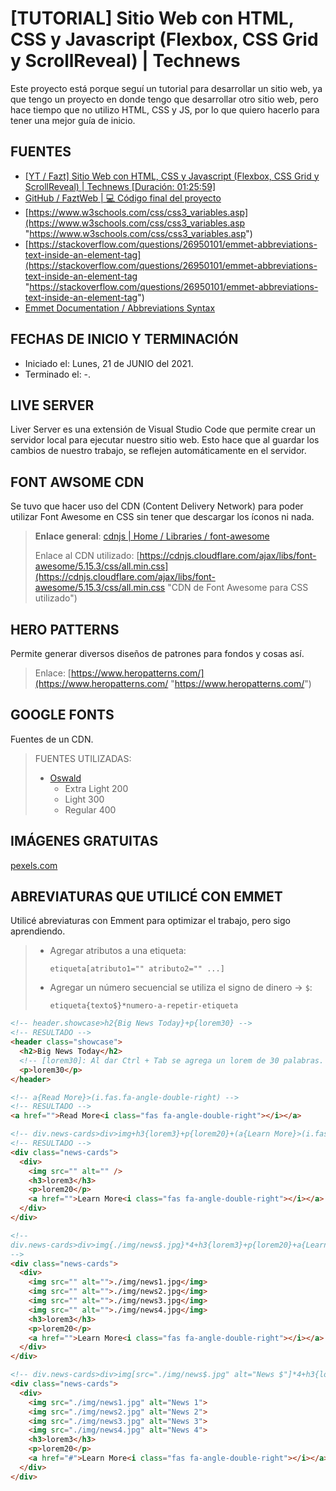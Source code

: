 # [TUTORIAL] Sitio Web con HTML, CSS y Javascript (Flexbox, CSS Grid y ScrollReveal) | Technews

Este proyecto está porque seguí un tutorial para desarrollar un sitio web, ya
que tengo un proyecto en donde tengo que desarrollar otro sitio web, pero hace
tiempo que no utilizo HTML, CSS y JS, por lo que quiero hacerlo para tener una
mejor guía de inicio.

## FUENTES

- [[YT / Fazt] Sitio Web con HTML, CSS y Javascript (Flexbox, CSS Grid y ScrollReveal) | Technews [Duración: 01:25:59]](https://youtu.be/Q2imkhmhOFo
  "[YT / Fazt] Sitio Web con HTML, CSS y Javascript (Flexbox, CSS Grid y
  ScrollReveal) | Technews [Duración: 01:25:59]")
- [GitHub / FaztWeb | 💻 Código final del proyecto](https://github.com/FaztWeb/technews-html "GitHub / FaztWeb | 💻 Código final del proyecto")
- [https://www.w3schools.com/css/css3_variables.asp](https://www.w3schools.com/css/css3_variables.asp "https://www.w3schools.com/css/css3_variables.asp")
- [https://stackoverflow.com/questions/26950101/emmet-abbreviations-text-inside-an-element-tag](https://stackoverflow.com/questions/26950101/emmet-abbreviations-text-inside-an-element-tag "https://stackoverflow.com/questions/26950101/emmet-abbreviations-text-inside-an-element-tag")
- [Emmet Documentation / Abbreviations Syntax](https://stackoverflow.com/questions/26950101/emmet-abbreviations-text-inside-an-element-tag "Emmet Documentation / Abbreviations Syntax")

## FECHAS DE INICIO Y TERMINACIÓN

- Iniciado el: Lunes, 21 de JUNIO del 2021.
- Terminado el: -.

## LIVE SERVER

Liver Server es una extensión de Visual Studio Code que permite crear un
servidor local para ejecutar nuestro sitio web. Esto hace que al guardar los
cambios de nuestro trabajo, se reflejen automáticamente en el servidor.

## FONT AWSOME CDN

Se tuvo que hacer uso del CDN (Content Delivery Network) para poder utilizar
Font Awesome en CSS sin tener que descargar los íconos ni nada.

> **Enlace general**:
> [cdnjs | Home / Libraries / font-awesome](https://cdnjs.com/libraries/font-awesome "cdnjs | Home / Libraries / font-awesome")
>
> Enlace al CDN utilizado:
> [https://cdnjs.cloudflare.com/ajax/libs/font-awesome/5.15.3/css/all.min.css](https://cdnjs.cloudflare.com/ajax/libs/font-awesome/5.15.3/css/all.min.css "CDN de Font Awesome para CSS utilizado")

## HERO PATTERNS

Permite generar diversos diseños de patrones para fondos y cosas así.

> Enlace:
> [https://www.heropatterns.com/](https://www.heropatterns.com/ "https://www.heropatterns.com/")

## GOOGLE FONTS

Fuentes de un CDN.

> FUENTES UTILIZADAS:
>
> - [Oswald](https://fonts.google.com/specimen/Oswald?query=oswald "Oswald")
>   - Extra Light 200
>   - Light 300
>   - Regular 400

## IMÁGENES GRATUITAS

[pexels.com](pexels.com "pexels.com")

## ABREVIATURAS QUE UTILICÉ CON EMMET

Utilicé abreviaturas con Emment para optimizar el trabajo, pero sigo
aprendiendo.

> - Agregar atributos a una etiqueta:
>
>   `etiqueta[atributo1="" atributo2="" ...]`
>
> - Agregar un número secuencial se utiliza el signo de dinero -> `$`:
>
>   `etiqueta{texto$}*numero-a-repetir-etiqueta`

```html
<!-- header.showcase>h2{Big News Today}+p{lorem30} -->
<!-- RESULTADO -->
<header class="showcase">
  <h2>Big News Today</h2>
  <!-- [lorem30]: Al dar Ctrl + Tab se agrega un lorem de 30 palabras. -->
  <p>lorem30</p>
</header>

<!-- a{Read More}>(i.fas.fa-angle-double-right) -->
<!-- RESULTADO -->
<a href="">Read More<i class="fas fa-angle-double-right"></i></a>

<!-- div.news-cards>div>img+h3{lorem3}+p{lorem20}+(a{Learn More}>(i.fas.fa-angle-double-right)) -->
<!-- RESULTADO -->
<div class="news-cards">
  <div>
    <img src="" alt="" />
    <h3>lorem3</h3>
    <p>lorem20</p>
    <a href="">Learn More<i class="fas fa-angle-double-right"></i></a>
  </div>
</div>

<!--
div.news-cards>div>img{./img/news$.jpg}*4+h3{lorem3}+p{lorem20}+a{Learn More}>(i.fas.fa-angle-double-right)
-->
<div class="news-cards">
  <div>
    <img src="" alt="">./img/news1.jpg</img>
    <img src="" alt="">./img/news2.jpg</img>
    <img src="" alt="">./img/news3.jpg</img>
    <img src="" alt="">./img/news4.jpg</img>
    <h3>lorem3</h3>
    <p>lorem20</p>
    <a href="">Learn More<i class="fas fa-angle-double-right"></i></a>
  </div>
</div>

<!-- div.news-cards>div>img[src="./img/news$.jpg" alt="News $"]*4+h3{lorem3}+p{lorem20}+a[href="#"]{Learn More}>(i.fas.fa-angle-double-right) -->
<div class="news-cards">
  <div>
    <img src="./img/news1.jpg" alt="News 1">
    <img src="./img/news2.jpg" alt="News 2">
    <img src="./img/news3.jpg" alt="News 3">
    <img src="./img/news4.jpg" alt="News 4">
    <h3>lorem3</h3>
    <p>lorem20</p>
    <a href="#">Learn More<i class="fas fa-angle-double-right"></i></a>
  </div>
</div>

```
